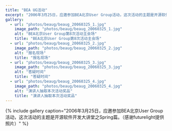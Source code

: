 ```yaml
---
title: "BEA UG活动"
excerpt: "2006年3月25日，应邀参加BEA北京User Group活动，这次活动的主题是开源软件开发大讲堂之Spring篇。"
gallery:
  - url: "photos/beaug/beaug_20060325_1.jpg"
    image_path: "photos/beaug/beaug_20060325_1.jpg"
    alt: "BEA北京User Group第8次活动主会场"
    title: "BEA北京User Group第8次活动主会场"
  - url: "photos/beaug/beaug_20060325_2.jpg"
    image_path: "photos/beaug/beaug_20060325_2.jpg"
    alt: "报名现场"
    title: "报名现场"
  - url: "photos/beaug/beaug_20060325_3.jpg"
    image_path: "photos/beaug/beaug_20060325_3.jpg"
    alt: "答疑时间"
    title: "答疑时间"
  - url: "photos/beaug/beaug_20060325_4.jpg"
    image_path: "photos/beaug/beaug_20060325_4.jpg"
    alt: "演讲人抽取本次活动奖品"
    title: "演讲人抽取本次活动奖品"
---
```


{% include gallery caption="2006年3月25日，应邀参加BEA北京User Group活动，这次活动的主题是开源软件开发大讲堂之Spring篇。（感谢futurelight提供照片）" %}
